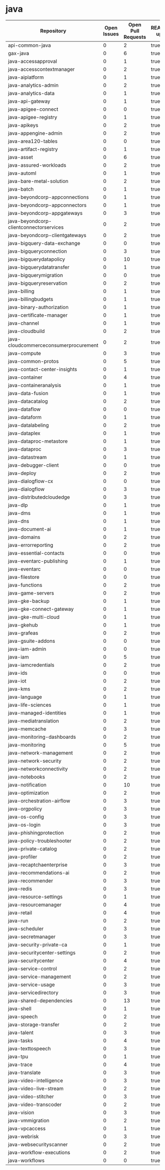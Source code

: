 # java
| Repository | Open Issues | Open Pull Requests | README.MD updated | About updated | Public Archived |
|------------|-------------|--------------------|--------------------|--------------------|--------------------|
| api-common-java | 0 | 2 | true | true | false |
| gax-java | 0 | 6 | true | true | false |
| java-accessapproval | 0 | 1 | true | true | false |
| java-accesscontextmanager | 0 | 2 | true | true | false |
| java-aiplatform | 0 | 1 | true | true | false |
| java-analytics-admin | 0 | 2 | true | true | false |
| java-analytics-data | 0 | 1 | true | true | false |
| java-api-gateway | 0 | 1 | true | true | false |
| java-apigee-connect | 0 | 0 | true | true | false |
| java-apigee-registry | 0 | 1 | true | true | false |
| java-apikeys | 0 | 2 | true | true | false |
| java-appengine-admin | 0 | 2 | true | true | false |
| java-area120-tables | 0 | 0 | true | true | false |
| java-artifact-registry | 0 | 1 | true | true | false |
| java-asset | 0 | 6 | true | true | false |
| java-assured-workloads | 0 | 2 | true | true | false |
| java-automl | 0 | 1 | true | true | false |
| java-bare-metal-solution | 0 | 2 | true | true | false |
| java-batch | 0 | 1 | true | true | false |
| java-beyondcorp-appconnections | 0 | 1 | true | true | false |
| java-beyondcorp-appconnectors | 0 | 1 | true | true | false |
| java-beyondcorp-appgateways | 0 | 3 | true | true | false |
| java-beyondcorp-clientconnectorservices | 0 | 2 | true | true | false |
| java-beyondcorp-clientgateways | 0 | 2 | true | true | false |
| java-bigquery-data-exchange | 0 | 0 | true | true | false |
| java-bigqueryconnection | 0 | 3 | true | true | false |
| java-bigquerydatapolicy | 0 | 10 | true | true | false |
| java-bigquerydatatransfer | 0 | 1 | true | true | false |
| java-bigquerymigration | 0 | 0 | true | true | true |
| java-bigqueryreservation | 0 | 2 | true | true | false |
| java-billing | 0 | 1 | true | true | false |
| java-billingbudgets | 0 | 1 | true | true | false |
| java-binary-authorization | 0 | 1 | true | true | false |
| java-certificate-manager | 0 | 1 | true | true | false |
| java-channel | 0 | 1 | true | true | false |
| java-cloudbuild | 0 | 2 | true | true | false |
| java-cloudcommerceconsumerprocurement | 0 | 2 | true | true | false |
| java-compute | 0 | 3 | true | true | false |
| java-common-protos | 0 | 5 | true | true | false |
| java-contact-center-insights | 0 | 1 | true | true | false |
| java-container | 0 | 4 | true | true | false |
| java-containeranalysis | 0 | 1 | true | true | false |
| java-data-fusion | 0 | 1 | true | true | false |
| java-datacatalog | 0 | 2 | true | true | false |
| java-dataflow | 0 | 0 | true | true | false |
| java-dataform | 0 | 1 | true | true | false |
| java-datalabeling | 0 | 2 | true | true | false |
| java-dataplex | 0 | 1 | true | true | false |
| java-dataproc-metastore | 0 | 1 | true | true | false |
| java-dataproc | 0 | 3 | true | true | false |
| java-datastream | 0 | 1 | true | true | false |
| java-debugger-client | 0 | 0 | true | true | false |
| java-deploy | 0 | 2 | true | true | false |
| java-dialogflow-cx | 0 | 0 | true | true | false |
| java-dialogflow | 0 | 3 | true | true | false |
| java-distributedcloudedge | 0 | 3 | true | true | false |
| java-dlp | 0 | 1 | true | true | false |
| java-dms | 0 | 1 | true | true | false |
| java-dns | 0 | 1 | true | true | false |
| java-document-ai | 0 | 1 | true | true | false |
| java-domains | 0 | 2 | true | true | false |
| java-errorreporting | 0 | 2 | true | true | false |
| java-essential-contacts | 0 | 0 | true | true | false |
| java-eventarc-publishing | 0 | 1 | true | true | false |
| java-eventarc | 0 | 0 | true | true | false |
| java-filestore | 0 | 0 | true | true | false |
| java-functions | 0 | 2 | true | true | false |
| java-game-servers | 0 | 2 | true | true | false |
| java-gke-backup | 0 | 1 | true | true | false |
| java-gke-connect-gateway | 0 | 1 | true | true | false |
| java-gke-multi-cloud | 0 | 1 | true | true | false |
| java-gkehub | 0 | 1 | true | true | false |
| java-grafeas | 0 | 2 | true | true | false |
| java-gsuite-addons | 0 | 0 | true | true | false |
| java-iam-admin | 0 | 0 | true | true | false |
| java-iam | 0 | 5 | true | true | false |
| java-iamcredentials | 0 | 2 | true | true | false |
| java-ids | 0 | 0 | true | true | false |
| java-iot | 0 | 2 | true | true | false |
| java-kms | 0 | 2 | true | true | false |
| java-language | 0 | 1 | true | true | false |
| java-life-sciences | 0 | 1 | true | true | false |
| java-managed-identities | 0 | 1 | true | true | false |
| java-mediatranslation | 0 | 2 | true | true | false |
| java-memcache | 0 | 3 | true | true | false |
| java-monitoring-dashboards | 0 | 2 | true | true | false |
| java-monitoring | 0 | 5 | true | true | false |
| java-network-management | 0 | 2 | true | true | false |
| java-network-security | 0 | 2 | true | true | false |
| java-networkconnectivity | 0 | 2 | true | true | false |
| java-notebooks | 0 | 2 | true | true | false |
| java-notification | 0 | 10 | true | true | false |
| java-optimization | 0 | 2 | true | true | false |
| java-orchestration-airflow | 0 | 3 | true | true | false |
| java-orgpolicy | 0 | 3 | true | true | false |
| java-os-config | 0 | 3 | true | true | false |
| java-os-login | 0 | 3 | true | true | false |
| java-phishingprotection | 0 | 2 | true | true | false |
| java-policy-troubleshooter | 0 | 2 | true | true | false |
| java-private-catalog | 0 | 2 | true | true | false |
| java-profiler | 0 | 2 | true | true | false |
| java-recaptchaenterprise | 0 | 3 | true | true | false |
| java-recommendations-ai | 0 | 2 | true | true | false |
| java-recommender | 0 | 3 | true | true | false |
| java-redis | 0 | 3 | true | true | false |
| java-resource-settings | 0 | 1 | true | true | false |
| java-resourcemanager | 0 | 4 | true | true | false |
| java-retail | 0 | 4 | true | true | false |
| java-run | 0 | 2 | true | true | false |
| java-scheduler | 0 | 3 | true | true | false |
| java-secretmanager | 0 | 3 | true | true | false |
| java-security-private-ca | 0 | 1 | true | true | false |
| java-securitycenter-settings | 0 | 2 | true | true | false |
| java-securitycenter | 0 | 4 | true | true | false |
| java-service-control | 0 | 2 | true | true | false |
| java-service-management | 0 | 2 | true | true | false |
| java-service-usage | 0 | 3 | true | true | false |
| java-servicedirectory | 0 | 3 | true | true | false |
| java-shared-dependencies | 0 | 13 | true | true | false |
| java-shell | 0 | 1 | true | true | false |
| java-speech | 0 | 2 | true | true | false |
| java-storage-transfer | 0 | 2 | true | true | false |
| java-talent | 0 | 3 | true | true | false |
| java-tasks | 0 | 4 | true | true | false |
| java-texttospeech | 0 | 3 | true | true | false |
| java-tpu | 0 | 1 | true | true | false |
| java-trace | 0 | 4 | true | true | false |
| java-translate | 0 | 3 | true | true | false |
| java-video-intelligence | 0 | 3 | true | true | false |
| java-video-live-stream | 0 | 2 | true | true | false |
| java-video-stitcher | 0 | 3 | true | true | false |
| java-video-transcoder | 0 | 2 | true | true | false |
| java-vision | 0 | 3 | true | true | false |
| java-vmmigration | 0 | 2 | true | true | false |
| java-vpcaccess | 0 | 1 | true | true | false |
| java-webrisk | 0 | 3 | true | true | false |
| java-websecurityscanner | 0 | 2 | true | true | false |
| java-workflow-executions | 0 | 2 | true | true | false |
| java-workflows | 0 | 0 | true | true | false |
